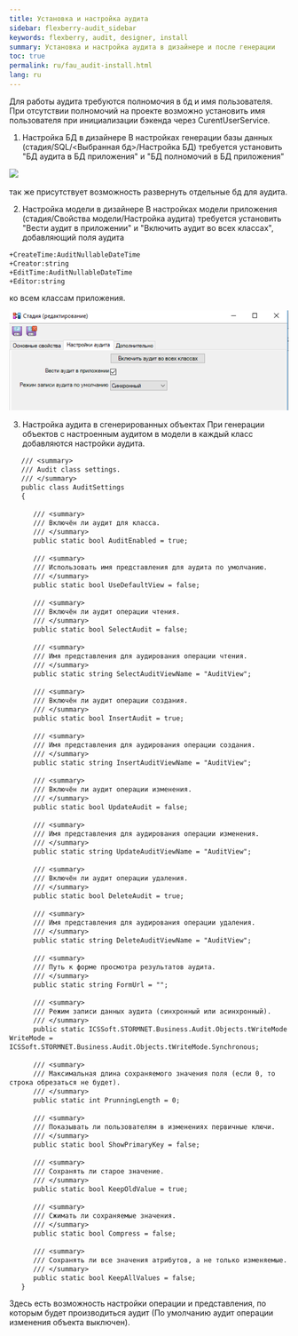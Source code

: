 ```yaml
---
title: Установка и настройка аудита
sidebar: flexberry-audit_sidebar
keywords: flexberry, audit, designer, install
summary: Установка и настройка аудита в дизайнере и после генерации
toc: true
permalink: ru/fau_audit-install.html
lang: ru
---
```


Для работы аудита требуются полномочия в бд и имя пользователя.
При отсутствии полномочий на проекте возможно установить имя пользователя при инициализации бэкенда через CurentUserService.

1. Настройка БД в дизайнере
В настройках генерации базы данных (стадия/SQL/<Выбранная бд>/Настройка БД) требуется установить "БД аудита в БД приложения" и "БД полномочий в БД приложения"

![](/images/pages/products/flexberry-audit/designer-storege-audit.png)

так же присутствует возможность развернуть отдельные бд для аудита.

2. Настройка модели в дизайнере
В настройках модели приложения (стадия/Свойства модели/Настройка аудита) требуется установить "Вести аудит в приложении" и "Включить аудит во всех классах", добавляющий поля аудита

```
+CreateTime:AuditNullableDateTime
+Creator:string
+EditTime:AuditNullableDateTime
+Editor:string
```

ко всем классам приложения.

![](/images/pages/products/flexberry-audit/designer-model-audit.png)

3. Настройка аудита в сгенерированных объектах
При генерации объектов с настроенным аудитом в модели в каждый класс добавляются настройки аудита.

```сs
   /// <summary>
   /// Audit class settings.
   /// </summary>
   public class AuditSettings
   {
      
      /// <summary>
      /// Включён ли аудит для класса.
      /// </summary>
      public static bool AuditEnabled = true;
      
      /// <summary>
      /// Использовать имя представления для аудита по умолчанию.
      /// </summary>
      public static bool UseDefaultView = false;
      
      /// <summary>
      /// Включён ли аудит операции чтения.
      /// </summary>
      public static bool SelectAudit = false;
      
      /// <summary>
      /// Имя представления для аудирования операции чтения.
      /// </summary>
      public static string SelectAuditViewName = "AuditView";
      
      /// <summary>
      /// Включён ли аудит операции создания.
      /// </summary>
      public static bool InsertAudit = true;
      
      /// <summary>
      /// Имя представления для аудирования операции создания.
      /// </summary>
      public static string InsertAuditViewName = "AuditView";
      
      /// <summary>
      /// Включён ли аудит операции изменения.
      /// </summary>
      public static bool UpdateAudit = false;
      
      /// <summary>
      /// Имя представления для аудирования операции изменения.
      /// </summary>
      public static string UpdateAuditViewName = "AuditView";
      
      /// <summary>
      /// Включён ли аудит операции удаления.
      /// </summary>
      public static bool DeleteAudit = true;
      
      /// <summary>
      /// Имя представления для аудирования операции удаления.
      /// </summary>
      public static string DeleteAuditViewName = "AuditView";
      
      /// <summary>
      /// Путь к форме просмотра результатов аудита.
      /// </summary>
      public static string FormUrl = "";
      
      /// <summary>
      /// Режим записи данных аудита (синхронный или асинхронный).
      /// </summary>
      public static ICSSoft.STORMNET.Business.Audit.Objects.tWriteMode WriteMode = ICSSoft.STORMNET.Business.Audit.Objects.tWriteMode.Synchronous;
      
      /// <summary>
      /// Максимальная длина сохраняемого значения поля (если 0, то строка обрезаться не будет).
      /// </summary>
      public static int PrunningLength = 0;
      
      /// <summary>
      /// Показывать ли пользователям в изменениях первичные ключи.
      /// </summary>
      public static bool ShowPrimaryKey = false;
      
      /// <summary>
      /// Сохранять ли старое значение.
      /// </summary>
      public static bool KeepOldValue = true;
      
      /// <summary>
      /// Сжимать ли сохраняемые значения.
      /// </summary>
      public static bool Compress = false;
      
      /// <summary>
      /// Сохранять ли все значения атрибутов, а не только изменяемые.
      /// </summary>
      public static bool KeepAllValues = false;
   }
```
Здесь есть возможность настройки операции и представления, по которым будет производиться аудит (По умолчанию аудит операции изменения объекта выключен).
